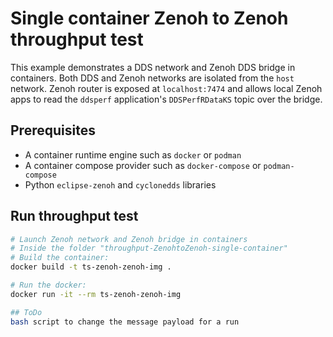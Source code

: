 
# Single container Zenoh to Zenoh throughput test

This example demonstrates a DDS network and Zenoh DDS bridge in containers. Both DDS and Zenoh networks are isolated from the `host` network. Zenoh router is exposed at `localhost:7474` and allows local Zenoh apps to read the `ddsperf` application's `DDSPerfRDataKS` topic over the bridge.

## Prerequisites

- A container runtime engine such as `docker` or `podman`
- A container compose provider such as `docker-compose` or `podman-compose`
- Python `eclipse-zenoh` and `cyclonedds` libraries


## Run throughput test

```sh
# Launch Zenoh network and Zenoh bridge in containers 
# Inside the folder "throughput-ZenohtoZenoh-single-container"
# Build the container:
docker build -t ts-zenoh-zenoh-img .

# Run the docker:
docker run -it --rm ts-zenoh-zenoh-img

## ToDo
bash script to change the message payload for a run